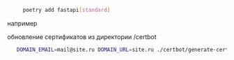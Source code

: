 ```bash 
     poetry add fastapi[standard]
```
например 

обновление сертификатов из директории /certbot

```bash
   DOMAIN_EMAIL=mail@site.ru DOMAIN_URL=site.ru ./certbot/generate-certificate.sh
```